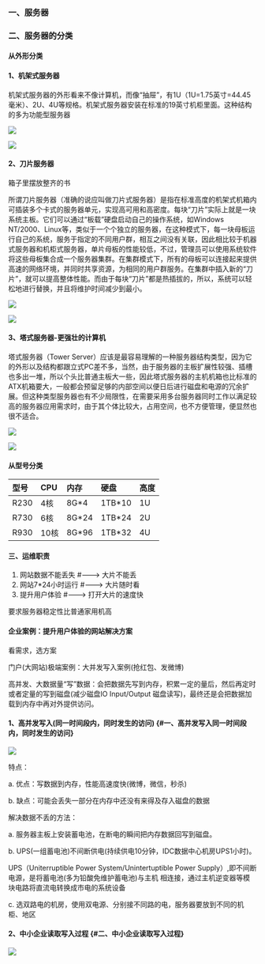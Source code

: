 ### 一、服务器

### 二、服务器的分类

#### 从外形分类

#### 1、机架式服务器

机架式服务器的外形看来不像计算机，而像“抽屉”，有1U（1U=1.75英寸=44.45毫米）、2U、4U等规格。机架式服务器安装在标准的19英寸机柜里面。这种结构的多为功能型服务器

![](/assets/图2-18.png)

![](/assets/图2-19.png)

#### 2、刀片服务器

箱子里摆放整齐的书

所谓刀片服务器（准确的说应叫做刀片式服务器）是指在标准高度的机架式机箱内可插装多个卡式的服务器单元，实现高可用和高密度。每块“刀片”实际上就是一块系统主板。它们可以通过“板载”硬盘启动自己的操作系统，如Windows NT/2000、Linux等，类似于一个个独立的服务器，在这种模式下，每一块母板运行自己的系统，服务于指定的不同用户群，相互之间没有关联，因此相比较于机器式服务器和机柜式服务器，单片母板的性能较低，不过，管理员可以使用系统软件将这些母板集合成一个服务器集群。在集群模式下，所有的母板可以连接起来提供高速的网络环境，并同时共享资源，为相同的用户群服务。在集群中插入新的“刀片”，就可以提高整体性能。而由于每块“刀片”都是热插拔的，所以，系统可以轻松地进行替换，并且将维护时间减少到最小。

![](/assets/图2-20.png)

![](/assets/图2-21.png)

#### 3、塔式服务器-更强壮的计算机

塔式服务器（Tower Server）应该是最容易理解的一种服务器结构类型，因为它的外形以及结构都跟立式PC差不多，当然，由于服务器的主板扩展性较强、插槽也多出一堆，所以个头比普通主板大一些，因此塔式服务器的主机机箱也比标准的ATX机箱要大，一般都会预留足够的内部空间以便日后进行磁盘和电源的冗余扩展。但这种类型服务器也有不少局限性，在需要采用多台服务器同时工作以满足较高的服务器应用需求时，由于其个体比较大，占用空间，也不方便管理，便显然也很不适合。

![](/assets/图2-22.png)

![](/assets/图2-23.png)

#### 从型号分类

| 型号 | CPU | 内存 | 硬盘 | 高度 |
| :--- | :--- | :--- | :--- | :--- |
| R230 | 4核 | 8G\*4 | 1TB\*10 | 1U |
| R730 | 6核 | 8G\*24 | 1TB\*24 | 2U |
| R930 | 10核 | 8G\*96 | 1TB\*32 | 4U |

#### 三、运维职责

1. 网站数据不能丢失      \#---&gt; 大片不能丢
2. 网站7\*24小时运行      \#---&gt; 大片随时看
3. 提升用户体验          \#---&gt; 打开大片的速度快

要求服务器稳定性比普通家用机高

#### 企业案例：提升用户体验的网站解决方案

看需求，选方案

门户\(大网站\)极端案例：大并发写入案例\(抢红包、发微博\)

高并发、大数据量“写”数据：会把数据先写到内存，积累一定的量后，然后再定时或者定量的写到磁盘\(减少磁盘IO Input/Output 磁盘读写\)，最终还是会把数据加载到内存中再对外提供访问。

#### 1、高并发写入\(同一时间段内，同时发生的访问\) {#一、高并发写入同一时间段内，同时发生的访问}

![](/assets/图2-12.png)

特点：

a. 优点：写数据到内存，性能高速度快\(微博，微信，秒杀\)

b. 缺点：可能会丢失一部分在内存中还没有来得及存入磁盘的数据

解决数据不丢的方法：

a. 服务器主板上安装蓄电池，在断电的瞬间把内存数据回写到磁盘。

b. UPS\(一组蓄电池\)不间断供电\(持续供电10分钟，IDC数据中心机房UPS1小时\)。

UPS（Uniterruptible Power System/Unintertuptible Power Supply）,即不间断电源，是将蓄电池\(多为铅酸免维护蓄电池\)与主机 相连接，通过主机逆变器等模块电路将直流电转换成市电的系统设备

c. 选双路电的机房，使用双电源、分别接不同路的电，服务器要放到不同的机柜、地区

#### 2、中小企业读取写入过程 {#二、中小企业读取写入过程}

![](/assets/图2-13.png)

#### 



